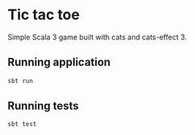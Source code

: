# Tic tac toe

Simple Scala 3 game built with cats and cats-effect 3.

## Running application

```bash
sbt run
```

## Running tests

```bash
sbt test
```
